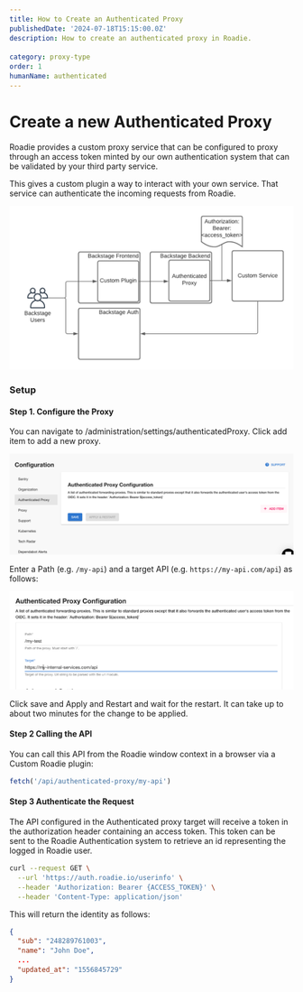 ```yaml
---
title: How to Create an Authenticated Proxy
publishedDate: '2024-07-18T15:15:00.0Z'
description: How to create an authenticated proxy in Roadie.

category: proxy-type
order: 1
humanName: authenticated
---
```


# Create a new Authenticated Proxy
Roadie provides a custom proxy service that can be configured to proxy through an access token minted by our own authentication system that can be validated by your third party service.

This gives a custom plugin a way to interact with your own service. That service can authenticate the incoming requests from Roadie.

![authenticatedProxyDiagram.png](authenticatedProxyDiagram.png)

### Setup
#### Step 1. Configure the Proxy

You can navigate to /administration/settings/authenticatedProxy. Click add item to add a new proxy.

![authenticatedProxyConfig.png](authenticatedProxyConfig.png)

Enter a Path (e.g. `/my-api`) and a target API (e.g. `https://my-api.com/api`) as follows:

![myTest.png](myTest.png)

Click save and Apply and Restart and wait for the restart. It can take up to about two minutes for the change to be applied.

#### Step 2 Calling the API

You can call this API from the Roadie window context in a browser via a Custom Roadie plugin:

```javascript
fetch('/api/authenticated-proxy/my-api')
```

#### Step 3 Authenticate the Request

The API configured in the Authenticated proxy target will receive a token in the authorization header containing an access token. This token can be sent to the Roadie Authentication system to retrieve an id representing the logged in Roadie user.

```bash
curl --request GET \
  --url 'https://auth.roadie.io/userinfo' \
  --header 'Authorization: Bearer {ACCESS_TOKEN}' \
  --header 'Content-Type: application/json'
```

This will return the identity as follows:

```json
{
  "sub": "248289761003",
  "name": "John Doe",
  ...
  "updated_at": "1556845729"
}
```
